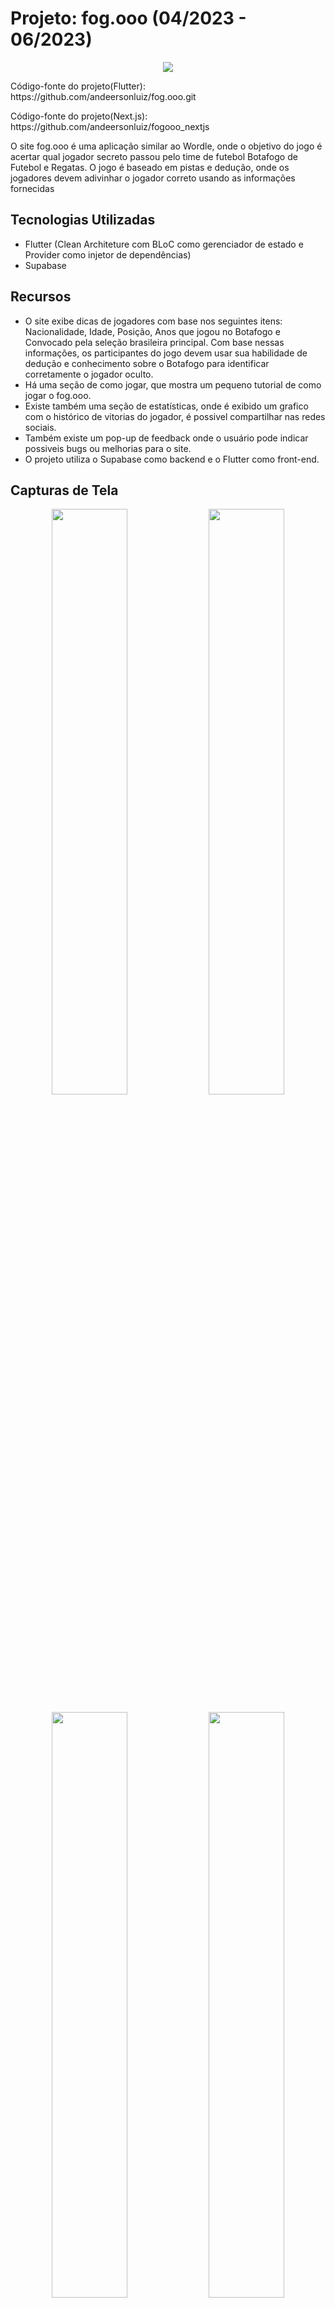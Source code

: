 # Projeto: fog.ooo (04/2023 - 06/2023)

<p align="center">
<img src="https://github.com/andeersonluiz/fogooo/assets/42013276/130411fd-71ac-468d-b526-10e8ffa0eded)">
<p>Código-fonte do projeto(Flutter): https://github.com/andeersonluiz/fog.ooo.git</p>  
<p>Código-fonte do projeto(Next.js): https://github.com/andeersonluiz/fogooo_nextjs</p>  

</p>
O site fog.ooo é uma aplicação similar ao Wordle, onde o objetivo do jogo é acertar qual jogador secreto passou pelo time de futebol Botafogo de Futebol e Regatas. O jogo é baseado em pistas e dedução, onde os jogadores devem adivinhar o jogador correto usando as informações fornecidas

## Tecnologias Utilizadas

- Flutter (Clean Architeture com BLoC como gerenciador de estado e Provider como injetor de dependências)
- Supabase 

## Recursos

- O site exibe dicas de jogadores com base nos seguintes itens: Nacionalidade, Idade, Posição, Anos que jogou no Botafogo e Convocado pela seleção brasileira principal. Com base nessas informações, os participantes do jogo devem usar sua habilidade de dedução e conhecimento sobre o Botafogo para identificar corretamente o jogador oculto.
- Há uma seção de como jogar, que mostra um pequeno tutorial de como jogar o fog.ooo.
- Existe também uma seção de estatísticas, onde é exibido um grafico com o histórico de vitorias do jogador, é possivel compartilhar nas redes sociais.
- Também existe um pop-up de feedback onde o usuário pode indicar possiveis bugs ou melhorias para o site.
- O projeto utiliza o Supabase como backend e o Flutter como front-end.

## Capturas de Tela

<p align="center">
<img src="https://github.com/andeersonluiz/fogooo/assets/42013276/57721e15-188e-4b45-85ae-676520e0baea" width="49%" >
<img src="https://github.com/andeersonluiz/fogooo/assets/42013276/ddcbafc3-8810-4f33-b547-4b72877e28b3" width="49%" > 
</p>

<p align="center">
<img src="https://github.com/andeersonluiz/fogooo/assets/42013276/d8857b32-ab4a-4fb7-b1cb-8c4a3ff68d08"  width="49%">
<img src="https://github.com/andeersonluiz/fogooo/assets/42013276/95b09076-10a4-4031-bfaa-3f059ef564a0"  width="49%">
</p>  

## Contato

Caso tenha alguma dúvida ou deseje entrar em contato, você pode me encontrar em:




- [LinkedIn] https://www.linkedin.com/in/anderson-luiz-05b485208
- [Email] andeersonrocha1998@gmail.com
- [Url do site] https://fogooo.github.io/#/

